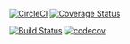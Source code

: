 [![CircleCI](https://circleci.com/gh/dzaman/erector.svg?style=svg)](https://circleci.com/gh/dzaman/erector) [![Coverage Status](https://coveralls.io/repos/github/dzaman/erector/badge.svg)](https://coveralls.io/github/dzaman/erector)

[![Build Status](https://travis-ci.org/dzaman/erector.svg?branch=master)](https://travis-ci.org/dzaman/erector) [![codecov](https://codecov.io/gh/dzaman/erector/branch/master/graph/badge.svg)](https://codecov.io/gh/dzaman/erector)
